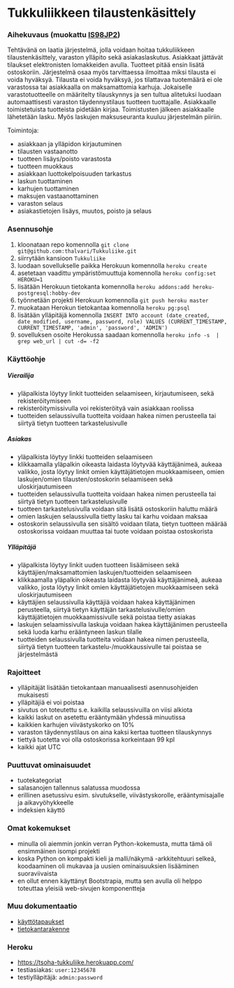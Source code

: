 # Tukkuliikkeen tilaustenkäsittely

### Aihekuvaus (muokattu [IS98JP2](https://advancedkittenry.github.io/suunnittelu_ja_tyoymparisto/aiheet/Tukkuliikkeen_tilaustenksittely.html))
Tehtävänä on laatia järjestelmä, jolla voidaan hoitaa tukkuliikkeen tilaustenkäsittely, varaston ylläpito sekä asiakaslaskutus. Asiakkaat jättävät tilaukset elektronisten lomakkeiden avulla. Tuotteet pitää ensin lisätä ostoskoriin. Järjestelmä osaa myös tarvittaessa ilmoittaa miksi tilausta ei voida hyväksyä. Tilausta ei voida hyväksyä, jos tilattavaa tuotemäärä ei ole varastossa tai asiakkaalla on maksamattomia karhuja. Jokaiselle varastotuotteelle on määritelty tilauskynnys ja sen tultua alitetuksi luodaan automaattisesti varaston täydennystilaus tuotteen tuottajalle. Asiakkaalle toimistetuista tuotteista pidetään kirjaa. Toimistusten jälkeen asiakkaalle lähetetään lasku. Myös laskujen maksuseuranta kuuluu järjestelmän piiriin.

Toimintoja:

* asiakkaan ja ylläpidon kirjautuminen
* tilausten vastaanotto
* tuotteen lisäys/poisto varastosta
* tuotteen muokkaus
* asiakkaan luottokelpoisuuden tarkastus
* laskun tuottaminen
* karhujen tuottaminen
* maksujen vastaanottaminen
* varaston selaus
* asiakastietojen lisäys, muutos, poisto ja selaus

### Asennusohje
1. kloonataan repo komennolla ```git clone git@github.com:thalvari/Tukkuliike.git```
2. siirrytään kansioon ```Tukkuliike```
3. luodaan sovellukselle paikka Herokuun komennolla ```heroku create```
4. asetetaan vaadittu ympäristömuuttuja komennolla ```heroku config:set HEROKU=1```
5. lisätään Herokuun tietokanta komennolla ```heroku addons:add heroku-postgresql:hobby-dev```
6. työnnetään projekti Herokuun komennolla ```git push heroku master```
7. muokataan Herokun tietokantaa komennolla ```heroku pg:psql```
8. lisätään ylläpitäjä komennolla ```INSERT INTO account (date_created, date_modified, username, password, role) VALUES (CURRENT_TIMESTAMP, CURRENT_TIMESTAMP, 'admin', 'password', 'ADMIN')```
9. sovelluksen osoite Herokussa saadaan komennolla ```heroku info -s  | grep web_url | cut -d= -f2```

### Käyttöohje

##### Vierailija
* yläpalkista löytyy linkit tuotteiden selaamiseen, kirjautumiseen, sekä rekisteröitymiseen
* rekisteröitymissivulla voi rekisteröityä vain asiakkaan roolissa
* tuotteiden selaussivulla tuotteita voidaan hakea nimen perusteella tai siirtyä tietyn tuotteen tarkastelusivulle

##### Asiakas
* yläpalkista löytyy linkki tuotteiden selaamiseen
* klikkaamalla yläpalkin oikeasta laidasta löytyvää käyttäjänimeä, aukeaa valikko, josta löytyy linkit omien käyttäjätietojen muokkaamiseen, omien laskujen/omien tilausten/ostoskorin selaamiseen sekä uloskirjautumiseen
* tuotteiden selaussivulla tuotteita voidaan hakea nimen perusteella tai siirtyä tietyn tuotteen tarkastelusivulle
* tuotteen tarkastelusivulla voidaan sitä lisätä ostoskoriin haluttu määrä
* omien laskujen selaussivulla tietty lasku tai karhu voidaan maksaa
* ostoskorin selaussivulla sen sisältö voidaan tilata, tietyn tuotteen määrää ostoskorissa voidaan muuttaa tai tuote voidaan poistaa ostoskorista

##### Ylläpitäjä
* yläpalkista löytyy linkit uuden tuotteen lisäämiseen sekä käyttäjien/maksamattomien laskujen/tuotteiden selaamiseen
* klikkaamalla yläpalkin oikeasta laidasta löytyvää käyttäjänimeä, aukeaa valikko, josta löytyy linkit omien käyttäjätietojen muokkaamiseen sekä uloskirjautumiseen
* käyttäjien selaussivulla käyttäjiä voidaan hakea käyttäjänimen perusteella, siirtyä tietyn käyttäjän tarkastelusivulle/omien käyttäjätietojen muokkaamissivulle sekä poistaa tietty asiakas
* laskujen selaamissivulla laskuja voidaan hakea käyttäjänimen perusteella sekä luoda karhu erääntyneen laskun tilalle
* tuotteiden selaussivulla tuotteita voidaan hakea nimen perusteella, siirtyä tietyn tuotteen tarkastelu-/muokkaussivulle tai poistaa se järjestelmästä

### Rajoitteet
* ylläpitäjät lisätään tietokantaan manuaalisesti asennusohjeiden mukaisesti
* ylläpitäjiä ei voi poistaa
* sivutus on toteutettu s.e. kaikilla selaussivuilla on viisi alkiota
* kaikki laskut on asetettu erääntymään yhdessä minuutissa
* kaikkien karhujen viivästyskorko on 10%
* varaston täydennystilaus on aina kaksi kertaa tuotteen tilauskynnys
* tiettyä tuotetta voi olla ostoskorissa korkeintaan 99 kpl
* kaikki ajat UTC

### Puuttuvat ominaisuudet
* tuotekategoriat
* salasanojen tallennus salatussa muodossa
* erillinen asetussivu esim. sivutukselle, viivästyskorolle, erääntymisajalle ja aikavyöhykkeelle
* indeksien käyttö

### Omat kokemukset
* minulla oli aiemmin jonkin verran Python-kokemusta, mutta tämä oli ensimmäinen isompi projekti
* koska Python on kompakti kieli ja malli/näkymä -arkkitehtuuri selkeä, koodaaminen oli mukavaa ja uusien ominaisuuksien lisääminen suoraviivaista
* en ollut ennen käyttänyt Bootstrapia, mutta sen avulla oli helppo toteuttaa yleisiä web-sivujen komponentteja

### Muu dokumentaatio
* [käyttötapaukset](/documentation/käyttötapaukset.md)
* [tietokantarakenne](/documentation/tietokantarakenne.md)

### Heroku
* https://tsoha-tukkuliike.herokuapp.com/
* testiasiakas: ```user:12345678```
* testiylläpitäjä: ```admin:password```
